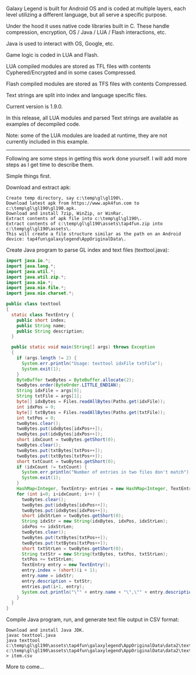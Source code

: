 Galaxy Legend is built for Android OS and is coded at multiple layers, each level utilizing a different language, but all serve a specific purpose.

Under the hood it uses native code libraries built in C. These handle compression, encryption, OS / Java / LUA / Flash interactions, etc.

Java is used to interact with OS, Google, etc.

Game logic is coded in LUA and Flash.

LUA compiled modules are stored as TFL files with contents Cyphered/Encrypted and in some cases Compressed.

Flash compiled modules are stored as TFS files with contents Compressed.

Text strings are split into index and language specific files. 

Current version is 1.9.0.

In this release, all LUA modules and parsed Text strings are available as examples of decompiled code.

Note: some of the LUA modules are loaded at runtime, they are not currently included in this example.

________________________________________________________________________________

Following are some steps in getting this work done yourself. I will add more steps as I get time to describe them.

Simple things first.

Download and extract apk:
```
Create temp directory, say c:\temp\gl\gl190\.
Download latest apk from https://www.apk4fun.com to c:\temp\gl\gl190\gl190.apk.
Download and install 7zip, WinZip, or WinRar.
Extract contents of apk file into c:\temp\gl\gl190\.
Extract contents of c:\temp\gl\gl190\assets\tap4fun.zip into c:\temp\gl\gl190\assets\.
This will create a file structure similar as the path on an Android device: tap4fun\galaxylegend\AppOriginalData\.
```

Create Java program to parse GL index and text files (texttool.java):
```java
import java.io.*;
import java.lang.*;
import java.util.*;
import java.util.zip.*;
import java.nio.*;
import java.nio.file.*;
import java.nio.charset.*;

public class texttool
{
  static class TextEntry {
    public short index;
    public String name;
    public String description;
  }

  public static void main(String[] args) throws Exception
  {
    if (args.length != 2) {
      System.err.println("Usage: texttool idxFile txtFile");
      System.exit(1);
    }
    ByteBuffer twoBytes = ByteBuffer.allocate(2);
    twoBytes.order(ByteOrder.LITTLE_ENDIAN);
    String idxFile = args[0];
    String txtFile = args[1];
    byte[] idxBytes = Files.readAllBytes(Paths.get(idxFile));
    int idxPos = 0;
    byte[] txtBytes = Files.readAllBytes(Paths.get(txtFile));
    int txtPos = 0;
    twoBytes.clear();
    twoBytes.put(idxBytes[idxPos++]);
    twoBytes.put(idxBytes[idxPos++]);
    short idxCount = twoBytes.getShort(0);
    twoBytes.clear();
    twoBytes.put(txtBytes[txtPos++]);
    twoBytes.put(txtBytes[txtPos++]);
    short txtCount = twoBytes.getShort(0);
    if (idxCount != txtCount) {
      System.err.println("Number of entries in two files don't match");
      System.exit(1);
    }
    HashMap<Integer, TextEntry> entries = new HashMap<Integer, TextEntry>();
    for (int i=0; i<idxCount; i++) {
      twoBytes.clear();
      twoBytes.put(idxBytes[idxPos++]);
      twoBytes.put(idxBytes[idxPos++]);
      short idxStrLen = twoBytes.getShort(0);
      String idxStr = new String(idxBytes, idxPos, idxStrLen);
      idxPos += idxStrLen;
      twoBytes.clear();
      twoBytes.put(txtBytes[txtPos++]);
      twoBytes.put(txtBytes[txtPos++]);
      short txtStrLen = twoBytes.getShort(0);
      String txtStr = new String(txtBytes, txtPos, txtStrLen);
      txtPos += txtStrLen;
      TextEntry entry = new TextEntry();
      entry.index = (short)(i + 1);
      entry.name = idxStr;
      entry.description = txtStr;
      entries.put(i+1, entry);
      System.out.println("\"" + entry.name + "\",\"" + entry.description + "\"");
    }
  }
}
```

Compile Java program, run, and generate text file output in CSV format:
```
Download and install Java JDK.
javac texttool.java
java texttool c:\temp\gl\gl190\assets\tap4fun\galaxylegend\AppOriginalData\data2\text\item.idx c:\temp\gl\gl190\assets\tap4fun\galaxylegend\AppOriginalData\data2\text\item.en > item.csv
```

More to come...

